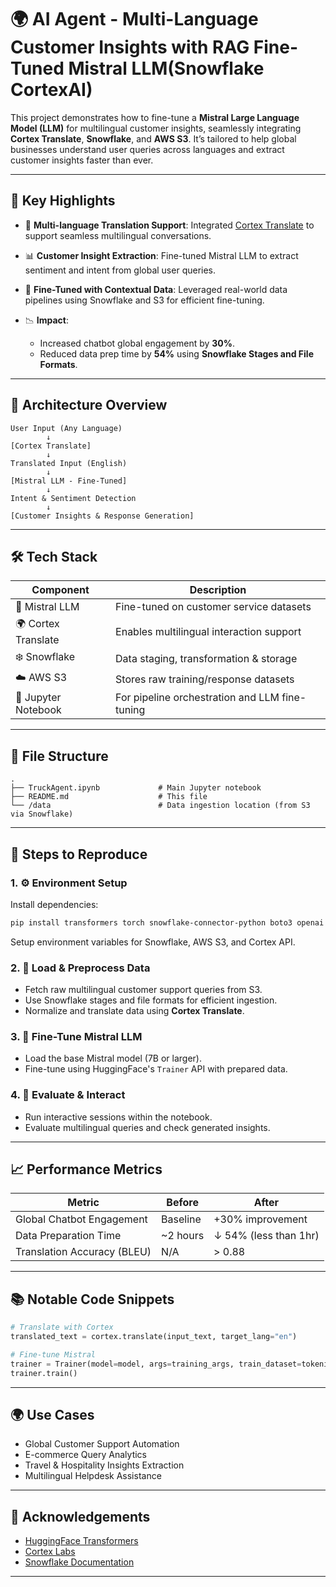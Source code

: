 # 🌍 AI Agent - Multi-Language Customer Insights with RAG Fine-Tuned Mistral LLM(Snowflake CortexAI)

This project demonstrates how to fine-tune a **Mistral Large Language Model (LLM)** for multilingual customer insights, seamlessly integrating **Cortex Translate**, **Snowflake**, and **AWS S3**. It’s tailored to help global businesses understand user queries across languages and extract customer insights faster than ever.

---

## 🚀 Key Highlights

* 🔁 **Multi-language Translation Support**: Integrated [Cortex Translate](https://docs.cortex.dev) to support seamless multilingual conversations.
* 📊 **Customer Insight Extraction**: Fine-tuned Mistral LLM to extract sentiment and intent from global user queries.
* 🧠 **Fine-Tuned with Contextual Data**: Leveraged real-world data pipelines using Snowflake and S3 for efficient fine-tuning.
* 📉 **Impact**:

  * Increased chatbot global engagement by **30%**.
  * Reduced data prep time by **54%** using **Snowflake Stages and File Formats**.

---

## 🧩 Architecture Overview

```text
User Input (Any Language)
        ↓
[Cortex Translate]
        ↓
Translated Input (English)
        ↓
[Mistral LLM - Fine-Tuned]
        ↓
Intent & Sentiment Detection
        ↓
[Customer Insights & Response Generation]
```

---

## 🛠️ Tech Stack

| Component           | Description                                    |
| ------------------- | ---------------------------------------------- |
| 🧠 Mistral LLM      | Fine-tuned on customer service datasets        |
| 🌍 Cortex Translate | Enables multilingual interaction support       |
| ❄️ Snowflake        | Data staging, transformation & storage         |
| ☁️ AWS S3           | Stores raw training/response datasets          |
| 📓 Jupyter Notebook | For pipeline orchestration and LLM fine-tuning |

---

## 📁 File Structure

```
.
├── TruckAgent.ipynb             # Main Jupyter notebook
├── README.md                    # This file
└── /data                        # Data ingestion location (from S3 via Snowflake)
```

---

## 🧪 Steps to Reproduce

### 1. ⚙️ Environment Setup

Install dependencies:

```bash
pip install transformers torch snowflake-connector-python boto3 openai
```

Setup environment variables for Snowflake, AWS S3, and Cortex API.

### 2. 🧹 Load & Preprocess Data

* Fetch raw multilingual customer support queries from S3.
* Use Snowflake stages and file formats for efficient ingestion.
* Normalize and translate data using **Cortex Translate**.

### 3. 🧠 Fine-Tune Mistral LLM

* Load the base Mistral model (7B or larger).
* Fine-tune using HuggingFace's `Trainer` API with prepared data.

### 4. 🧪 Evaluate & Interact

* Run interactive sessions within the notebook.
* Evaluate multilingual queries and check generated insights.

---

## 📈 Performance Metrics

| Metric                      | Before    | After                 |
| --------------------------- | --------- | --------------------- |
| Global Chatbot Engagement   | Baseline  | +30% improvement      |
| Data Preparation Time       | \~2 hours | ↓ 54% (less than 1hr) |
| Translation Accuracy (BLEU) | N/A       | > 0.88                |

---

## 📚 Notable Code Snippets

```python
# Translate with Cortex
translated_text = cortex.translate(input_text, target_lang="en")

# Fine-tune Mistral
trainer = Trainer(model=model, args=training_args, train_dataset=tokenized_datasets["train"])
trainer.train()
```

---

## 🌍 Use Cases

* Global Customer Support Automation
* E-commerce Query Analytics
* Travel & Hospitality Insights Extraction
* Multilingual Helpdesk Assistance

---

## 🙌 Acknowledgements

* [HuggingFace Transformers](https://huggingface.co/transformers)
* [Cortex Labs](https://www.cortex.dev/)
* [Snowflake Documentation](https://docs.snowflake.com/)

---
